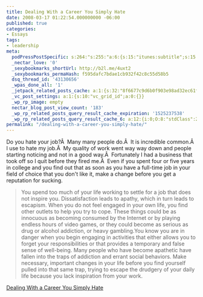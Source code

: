 ```yaml
---
title: Dealing With a Career You Simply Hate
date: 2008-03-17 01:22:54.000000000 -06:00
published: true
categories:
- Essays
tags:
- leadership
meta:
  podPressPostSpecific: s:264:"s:255:"a:6:{s:15:"itunes:subtitle";s:15:"##PostExcerpt##";s:14:"itunes:summary";s:15:"##PostExcerpt##";s:15:"itunes:keywords";s:17:"##WordPressCats##";s:13:"itunes:author";s:10:"##Global##";s:15:"itunes:explicit";s:7:"Default";s:12:"itunes:block";s:7:"Default";}";";
  _nectar_love: '0'
  _sexybookmarks_shortUrl: http://b2l.me/4uxt2
  _sexybookmarks_permaHash: f595dafc7bdae1cb932f42c8c55d58b5
  dsq_thread_id: '43130656'
  _wpas_done_all: '1'
  _jetpack_related_posts_cache: a:1:{s:32:"8f6677c9d6b0f903e98ad32ec61f8deb";a:2:{s:7:"expires";i:1457628384;s:7:"payload";a:3:{i:0;a:1:{s:2:"id";i:4765;}i:1;a:1:{s:2:"id";i:2051;}i:2;a:1:{s:2:"id";i:134;}}}}
  _vc_post_settings: a:1:{s:10:"vc_grid_id";a:0:{}}
  _wp_rp_image: empty
  nectar_blog_post_view_count: '183'
  _wp_rp_related_posts_query_result_cache_expiration: '1525237538'
  _wp_rp_related_posts_query_result_cache_6: a:12:{i:0;O:8:"stdClass":2:{s:7:"post_id";s:4:"1597";s:5:"score";s:17:"56.43792688292933";}i:1;O:8:"stdClass":2:{s:7:"post_id";s:4:"4593";s:5:"score";s:18:"53.210677004910735";}i:2;O:8:"stdClass":2:{s:7:"post_id";s:4:"1110";s:5:"score";s:17:"53.10566037045349";}i:3;O:8:"stdClass":2:{s:7:"post_id";s:2:"30";s:5:"score";s:17:"49.64946945828196";}i:4;O:8:"stdClass":2:{s:7:"post_id";s:3:"872";s:5:"score";s:18:"25.349583692421586";}i:5;O:8:"stdClass":2:{s:7:"post_id";s:3:"411";s:5:"score";s:17:"24.91548491259143";}i:6;O:8:"stdClass":2:{s:7:"post_id";s:3:"710";s:5:"score";s:17:"21.72774407858762";}i:7;O:8:"stdClass":2:{s:7:"post_id";s:3:"737";s:5:"score";s:17:"20.33845812882387";}i:8;O:8:"stdClass":2:{s:7:"post_id";s:3:"370";s:5:"score";s:17:"19.66858155850091";}i:9;O:8:"stdClass":2:{s:7:"post_id";s:3:"624";s:5:"score";s:17:"19.13197727090168";}i:10;O:8:"stdClass":2:{s:7:"post_id";s:3:"673";s:5:"score";s:18:"18.108453003342902";}i:11;O:8:"stdClass":2:{s:7:"post_id";s:3:"396";s:5:"score";s:18:"16.030182399543666";}}
permalink: "/dealing-with-a-career-you-simply-hate/"
---
```

<p>Do you hate your job?Â  Many many people do.Â  It is incredible common.Â  I use to hate my job.Â  My quality of work went way way down and people starting noticing and not in a good way.Â  Fortunately I had a business that took off so I quit before they fired me.Â  Even if you spent four or five years in college and you find out that as soon as you have a full-time job in your field of choice that you don't like it, make a change before you get a reputation for sucking.</p>
<blockquote><p> You spend too much of your life working to settle for a job that does not inspire you. Dissatisfaction leads to apathy, which in turn leads to escapism. When you do not feel engaged in your own life, you find other outlets to help you try to cope. These things could be as innocuous as becoming consumed by the Internet or by playing endless hours of video games, or they could become as serious as drug or alcohol addiction, or heavy gambling.You know you are in danger when you begin engaging in activities that either allows you to forget your responsibilities or that provides a temporary and false sense of well-being. Many people who have become apathetic have fallen into the traps of addiction and errant social behaviors. Make necessary, important changes in your life before you find yourself pulled into that same trap, trying to escape the drudgery of your daily life because you lack inspiration from your work.</p></blockquote>
<p><a href="http://www.dumblittleman.com/2008/03/dealing-with-career-you-simply-hate.html" rel="nofollow">Dealing With a Career You Simply Hate</a></p>
